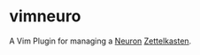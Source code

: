 # vimneuro

A Vim Plugin for managing a [Neuron](https://neuron.zettel.page/) [Zettelkasten](https://en.wikipedia.org/wiki/Zettelkasten).
